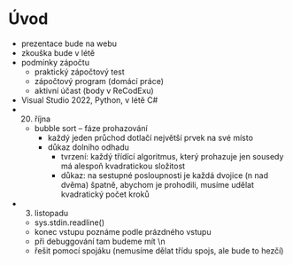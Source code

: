 # Úvod

- prezentace bude na webu
- zkouška bude v létě
- podmínky zápočtu
	- praktický zápočtový test
	- zápočtový program (domácí práce)
	- aktivní účast (body v ReCodExu)
- Visual Studio 2022, Python, v létě C#
- 20. října
	- bubble sort – fáze prohazování
		- každý jeden průchod dotlačí největší prvek na své místo
		- důkaz dolního odhadu
			- tvrzení: každý třídící algoritmus, který prohazuje jen sousedy má alespoň kvadratickou složitost
			- důkaz: na sestupné posloupnosti je každá dvojice (n nad dvěma) špatně, abychom je prohodili, musíme udělat kvadratický počet kroků
- 3. listopadu
	- sys.stdin.readline()
	- konec vstupu poznáme podle prázdného vstupu
	- při debuggování tam budeme mít \\n
	- řešit pomocí spojáku (nemusíme dělat třídu spojs, ale bude to hezčí)
